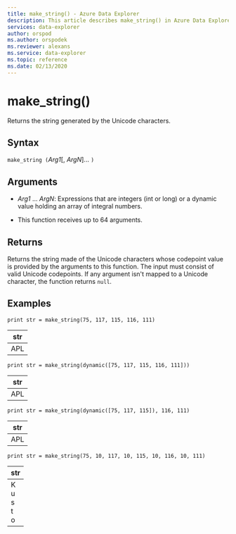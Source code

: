 ```yaml
---
title: make_string() - Azure Data Explorer
description: This article describes make_string() in Azure Data Explorer.
services: data-explorer
author: orspod
ms.author: orspodek
ms.reviewer: alexans
ms.service: data-explorer
ms.topic: reference
ms.date: 02/13/2020
---
```

# make_string()

Returns the string generated by the Unicode characters.
    
## Syntax

`make_string (`*Arg1*[, *ArgN*]... `)`

## Arguments

* *Arg1* ... *ArgN*: Expressions that are integers (int or long) or a dynamic value holding an array of integral numbers.

* This function receives up to 64 arguments.

## Returns

Returns the string made of the Unicode characters whose codepoint value is provided by the arguments to this function. The input must consist of valid Unicode codepoints.
If any argument isn't mapped to a Unicode character, the function returns `null`.

## Examples

```apl
print str = make_string(75, 117, 115, 116, 111)
```

|str|
|---|
|APL|

```apl
print str = make_string(dynamic([75, 117, 115, 116, 111]))
```

|str|
|---|
|APL|

```apl
print str = make_string(dynamic([75, 117, 115]), 116, 111)
```

|str|
|---|
|APL|

```apl
print str = make_string(75, 10, 117, 10, 115, 10, 116, 10, 111)
```

|str|
|---|
|K<br>u<br>s<br>t<br>o|
